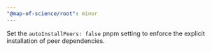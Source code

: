 ```yaml
---
"@map-of-science/root": minor
---
```


Set the `autoInstallPeers: false` pnpm setting to enforce the explicit installation of peer dependencies.

